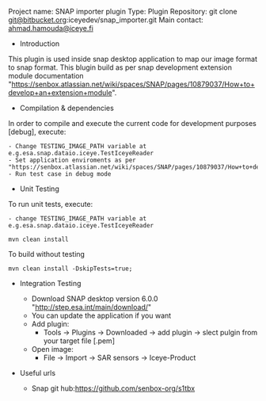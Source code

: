 Project name: SNAP importer plugin
Type: Plugin
Repository: git clone git@bitbucket.org:iceyedev/snap_importer.git
Main contact: ahmad.hamouda@iceye.fi

* Introduction

This plugin is used inside snap desktop application to map our image format to snap format.
This blugin build as per snap development extension module documentation "https://senbox.atlassian.net/wiki/spaces/SNAP/pages/10879037/How+to+develop+an+extension+module".

* Compilation & dependencies

In order to compile and execute the current code for development
purposes [debug], execute:

    - Change TESTING_IMAGE_PATH variable at e.g.esa.snap.dataio.iceye.TestIceyeReader
    - Set application enviroments as per "https://senbox.atlassian.net/wiki/spaces/SNAP/pages/10879037/How+to+develop+an+extension+module"
    - Run test case in debug mode

* Unit Testing

To run unit tests, execute:

    - change TESTING_IMAGE_PATH variable at e.g.esa.snap.dataio.iceye.TestIceyeReader

    mvn clean install

To build without testing

    mvn clean install -DskipTests=true;
    
* Integration Testing

    - Download SNAP desktop version 6.0.0 "http://step.esa.int/main/download/"
    - You can update the application if you want
    - Add plugin:
        - Tools -> Plugins -> Downloaded -> add plugin -> slect pulgin from your target file [.pem]
    - Open image:
        - File -> Import -> SAR sensors -> Iceye-Product
        
        
* Useful urls
    - Snap git hub:https://github.com/senbox-org/s1tbx

